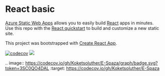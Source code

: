# React basic

[Azure Static Web Apps](https://docs.microsoft.com/azure/static-web-apps/overview) allows you to easily build [React](https://reactjs.org/) apps in minutes. Use this repo with the [React quickstart](https://docs.microsoft.com/azure/static-web-apps/getting-started?tabs=react) to build and customize a new static site.

This project was bootstrapped with [Create React App](https://github.com/facebook/create-react-app).

[![codecov](https://codecov.io/gh/Koketsoluther/E-Spaza/graph/badge.svg?token=3SC0QO4DAL)](https://codecov.io/gh/Koketsoluther/E-Spaza)
<a href="https://codecov.io/gh/Koketsoluther/E-Spaza" > 
 <img src="https://codecov.io/gh/Koketsoluther/E-Spaza/graph/badge.svg?token=3SC0QO4DAL"/> 
 </a>

 .. image:: https://codecov.io/gh/Koketsoluther/E-Spaza/graph/badge.svg?token=3SC0QO4DAL 
 :target: https://codecov.io/gh/Koketsoluther/E-Spaza
